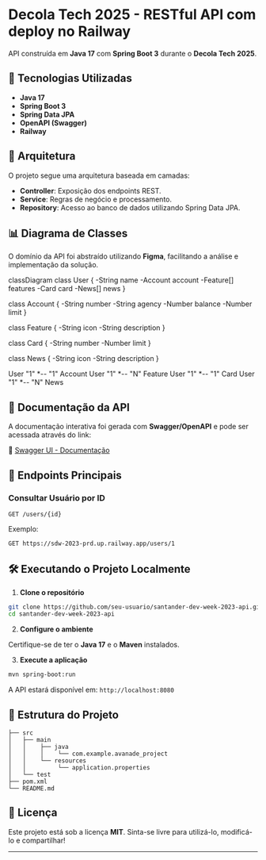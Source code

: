 # Decola Tech 2025 - RESTful API com deploy no Railway

API construída em **Java 17** com **Spring Boot 3** durante o **Decola Tech 2025**.

## 🚀 Tecnologias Utilizadas

- **Java 17**
- **Spring Boot 3**
- **Spring Data JPA**
- **OpenAPI (Swagger)**
- **Railway**

## 📐 Arquitetura

O projeto segue uma arquitetura baseada em camadas:

- **Controller**: Exposição dos endpoints REST.
- **Service**: Regras de negócio e processamento.
- **Repository**: Acesso ao banco de dados utilizando Spring Data JPA.

## 📊 Diagrama de Classes

O domínio da API foi abstraído utilizando **Figma**, facilitando a análise e implementação da solução.

classDiagram
  class User {
    -String name
    -Account account
    -Feature[] features
    -Card card
    -News[] news
  }

  class Account {
    -String number
    -String agency
    -Number balance
    -Number limit
  }

  class Feature {
    -String icon
    -String description
  }

  class Card {
    -String number
    -Number limit
  }

  class News {
    -String icon
    -String description
  }

  User "1" *-- "1" Account
  User "1" *-- "N" Feature
  User "1" *-- "1" Card
  User "1" *-- "N" News


## 📘 Documentação da API

A documentação interativa foi gerada com **Swagger/OpenAPI** e pode ser acessada através do link:

🔗 [Swagger UI - Documentação](project-avanade-production.up.railway.app/swagger-ui.html)

## 📌 Endpoints Principais

### Consultar Usuário por ID

```
GET /users/{id}
```
Exemplo:

```bash
GET https://sdw-2023-prd.up.railway.app/users/1
```

## 🛠️ Executando o Projeto Localmente

1. **Clone o repositório**

```bash
git clone https://github.com/seu-usuario/santander-dev-week-2023-api.git
cd santander-dev-week-2023-api
```

2. **Configure o ambiente**

Certifique-se de ter o **Java 17** e o **Maven** instalados.

3. **Execute a aplicação**

```bash
mvn spring-boot:run
```

A API estará disponível em: `http://localhost:8080`

## 📂 Estrutura do Projeto

```
├── src
│   ├── main
│   │    ├── java
│   │    │    └── com.example.avanade_project
│   │    └── resources
│   │         └── application.properties
│   └── test
├── pom.xml
└── README.md
```


## 📄 Licença

Este projeto está sob a licença **MIT**. Sinta-se livre para utilizá-lo, modificá-lo e compartilhar!

---


